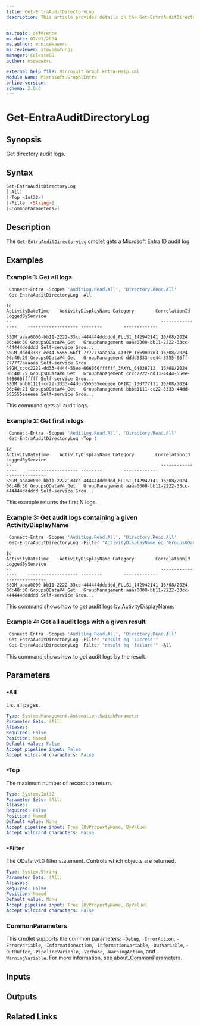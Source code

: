 ```yaml
---
title: Get-EntraAuditDirectoryLog
description: This article provides details on the Get-EntraAuditDirectoryLog command.


ms.topic: reference
ms.date: 07/01/2024
ms.author: eunicewaweru
ms.reviewer: stevemutungi
manager: CelesteDG
author: msewaweru

external help file: Microsoft.Graph.Entra-Help.xml
Module Name: Microsoft.Graph.Entra
online version:
schema: 2.0.0
---
```


# Get-EntraAuditDirectoryLog

## Synopsis

Get directory audit logs.

## Syntax

```powershell
Get-EntraAuditDirectoryLog 
[-All] 
[-Top <Int32>] 
[-Filter <String>] 
[<CommonParameters>]
```

## Description

The `Get-EntraAuditDirectoryLog` cmdlet gets a Microsoft Entra ID audit log.

## Examples

### Example 1: Get all logs

```powershell
 Connect-Entra -Scopes 'AuditLog.Read.All', 'Directory.Read.All'
 Get-EntraAuditDirectoryLog -All  
```

```Output
Id                                                        ActivityDateTime    ActivityDisplayName Category        CorrelationId                        LoggedByService
--                                                        ----------------    ------------------- --------        -------------                        ---------------
SSGM_aaaa0000-bb11-2222-33cc-444444dddddd_FLLS1_142942141 16/08/2024 06:40:30 GroupsODataV4_Get   GroupManagement aaaa0000-bb11-2222-33cc-444444dddddd Self-service Grou...
SSGM_dddd3333-ee44-5555-66ff-777777aaaaaa_4137P_166909703 16/08/2024 06:40:29 GroupsODataV4_Get   GroupManagement dddd3333-ee44-5555-66ff-777777aaaaaa Self-service Grou...
SSGM_cccc2222-dd33-4444-55ee-666666ffffff_3AXYL_64838712  16/08/2024 06:40:25 GroupsODataV4_Get   GroupManagement cccc2222-dd33-4444-55ee-666666ffffff Self-service Grou...
SSGM_bbbb1111-cc22-3333-44dd-555555eeeeee_OPIKI_130777111 16/08/2024 06:40:21 GroupsODataV4_Get   GroupManagement bbbb1111-cc22-3333-44dd-555555eeeeee Self-service Grou...   
```

This command gets all audit logs.

### Example 2: Get first n logs

```powershell
 Connect-Entra -Scopes 'AuditLog.Read.All', 'Directory.Read.All'
 Get-EntraAuditDirectoryLog -Top 1
```

```Output
Id                                                        ActivityDateTime    ActivityDisplayName Category        CorrelationId                        LoggedByService
--                                                        ----------------    ------------------- --------        -------------                        ---------------
SSGM_aaaa0000-bb11-2222-33cc-444444dddddd_FLLS1_142942141 16/08/2024 06:40:30 GroupsODataV4_Get   GroupManagement aaaa0000-bb11-2222-33cc-444444dddddd Self-service Grou...
```

This example returns the first N logs.

### Example 3: Get audit logs containing a given ActivityDisplayName

```powershell
 Connect-Entra -Scopes 'AuditLog.Read.All', 'Directory.Read.All'
 Get-EntraAuditDirectoryLog -Filter "ActivityDisplayName eq 'GroupsODataV4_Get'" -Top 1
```

```Output
Id                                                        ActivityDateTime    ActivityDisplayName Category        CorrelationId                        LoggedByService
--                                                        ----------------    ------------------- --------        -------------                        ---------------
SSGM_aaaa0000-bb11-2222-33cc-444444dddddd_FLLS1_142942141 16/08/2024 06:40:30 GroupsODataV4_Get   GroupManagement aaaa0000-bb11-2222-33cc-444444dddddd Self-service Grou...
```

This command shows how to get audit logs by ActivityDisplayName.

### Example 4: Get all audit logs with a given result

```powershell
 Connect-Entra -Scopes 'AuditLog.Read.All', 'Directory.Read.All'
 Get-EntraAuditDirectoryLog -Filter "result eq 'success'"
 Get-EntraAuditDirectoryLog -Filter "result eq 'failure'" -All
```

This command shows how to get audit logs by the result.

## Parameters

### -All

List all pages.

```yaml
Type: System.Management.Automation.SwitchParameter
Parameter Sets: (All)
Aliases:
Required: False
Position: Named
Default value: False
Accept pipeline input: False
Accept wildcard characters: False
```

### -Top

The maximum number of records to return.

```yaml
Type: System.Int32
Parameter Sets: (All)
Aliases:
Required: False
Position: Named
Default value: None
Accept pipeline input: True (ByPropertyName, ByValue)
Accept wildcard characters: False
```

### -Filter

The OData v4.0 filter statement.
Controls which objects are returned.

```yaml
Type: System.String
Parameter Sets: (All)
Aliases:
Required: False
Position: Named
Default value: None
Accept pipeline input: True (ByPropertyName, ByValue)
Accept wildcard characters: False
```

### CommonParameters

This cmdlet supports the common parameters: `-Debug`, `-ErrorAction`, `-ErrorVariable`, `-InformationAction`, `-InformationVariable`, `-OutVariable`, `-OutBuffer`, `-PipelineVariable`, `-Verbose`, `-WarningAction`, and `-WarningVariable`. For more information, see [about_CommonParameters](https://go.microsoft.com/fwlink/?LinkID=113216).

## Inputs

## Outputs

## Related Links
